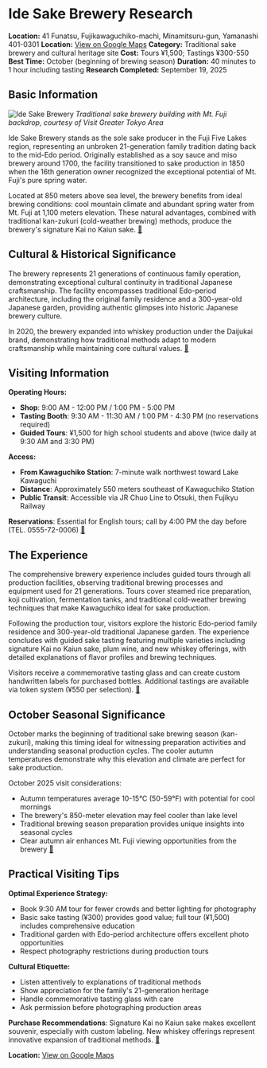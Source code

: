 # Ide Sake Brewery Research

**Location:** 41 Funatsu, Fujikawaguchiko-machi, Minamitsuru-gun, Yamanashi 401-0301
**Location:** [View on Google Maps](https://maps.google.com/maps?q=35.5020375,138.7653592)
**Category:** Traditional sake brewery and cultural heritage site
**Cost:** Tours ¥1,500; Tastings ¥300-550
**Best Time:** October (beginning of brewing season)
**Duration:** 40 minutes to 1 hour including tasting
**Research Completed:** September 19, 2025

## Basic Information

![Ide Sake Brewery](https://visitgreatertokyoarea.org/spots/yamanashi5-1.jpg)
*Traditional sake brewery building with Mt. Fuji backdrop, courtesy of Visit Greater Tokyo Area*

Ide Sake Brewery stands as the sole sake producer in the Fuji Five Lakes region, representing an unbroken 21-generation family tradition dating back to the mid-Edo period. Originally established as a soy sauce and miso brewery around 1700, the facility transitioned to sake production in 1850 when the 16th generation owner recognized the exceptional potential of Mt. Fuji's pure spring water.

Located at 850 meters above sea level, the brewery benefits from ideal brewing conditions: cool mountain climate and abundant spring water from Mt. Fuji at 1,100 meters elevation. These natural advantages, combined with traditional kan-zukuri (cold-weather brewing) methods, produce the brewery's signature Kai no Kaiun sake. [🔗](https://www.magical-trip.com/media/explore-ide-sake-brewery-traditional-sake-craftsmanship-with-mt-fujis-pure-spring-water/)

## Cultural & Historical Significance

The brewery represents 21 generations of continuous family operation, demonstrating exceptional cultural continuity in traditional Japanese craftsmanship. The facility encompasses traditional Edo-period architecture, including the original family residence and a 300-year-old Japanese garden, providing authentic glimpses into historic Japanese brewery culture.

In 2020, the brewery expanded into whiskey production under the Daijukai brand, demonstrating how traditional methods adapt to modern craftsmanship while maintaining core cultural values. [🔗](https://visitgreatertokyoarea.org/yamanashi/spots/spot6/)

## Visiting Information

**Operating Hours:**
- **Shop**: 9:00 AM - 12:00 PM / 1:00 PM - 5:00 PM
- **Tasting Booth**: 9:30 AM - 11:30 AM / 1:00 PM - 4:30 PM (no reservations required)
- **Guided Tours**: ¥1,500 for high school students and above (twice daily at 9:30 AM and 3:30 PM)

**Access:**
- **From Kawaguchiko Station**: 7-minute walk northwest toward Lake Kawaguchi
- **Distance**: Approximately 550 meters southeast of Kawaguchiko Station
- **Public Transit**: Accessible via JR Chuo Line to Otsuki, then Fujikyu Railway

**Reservations**: Essential for English tours; call by 4:00 PM the day before (TEL. 0555-72-0006) [🔗](https://www.kainokaiun.jp/en-index.html)

## The Experience

The comprehensive brewery experience includes guided tours through all production facilities, observing traditional brewing processes and equipment used for 21 generations. Tours cover steamed rice preparation, koji cultivation, fermentation tanks, and traditional cold-weather brewing techniques that make Kawaguchiko ideal for sake production.

Following the production tour, visitors explore the historic Edo-period family residence and 300-year-old traditional Japanese garden. The experience concludes with guided sake tasting featuring multiple varieties including signature Kai no Kaiun sake, plum wine, and new whiskey offerings, with detailed explanations of flavor profiles and brewing techniques.

Visitors receive a commemorative tasting glass and can create custom handwritten labels for purchased bottles. Additional tastings are available via token system (¥550 per selection). [🔗](https://travel.gaijinpot.com/ide-sake-brewery/)

## October Seasonal Significance

October marks the beginning of traditional sake brewing season (kan-zukuri), making this timing ideal for witnessing preparation activities and understanding seasonal production cycles. The cooler autumn temperatures demonstrate why this elevation and climate are perfect for sake production.

October 2025 visit considerations:
- Autumn temperatures average 10-15°C (50-59°F) with potential for cool mornings
- The brewery's 850-meter elevation may feel cooler than lake level
- Traditional brewing season preparation provides unique insights into seasonal cycles
- Clear autumn air enhances Mt. Fuji viewing opportunities from the brewery [🔗](https://www.thesakecompany.com/blogs/sake-drops/natural-sake-brewing-in-seasonal-cycles)

## Practical Visiting Tips

**Optimal Experience Strategy:**
- Book 9:30 AM tour for fewer crowds and better lighting for photography
- Basic sake tasting (¥300) provides good value; full tour (¥1,500) includes comprehensive education
- Traditional garden with Edo-period architecture offers excellent photo opportunities
- Respect photography restrictions during production tours

**Cultural Etiquette:**
- Listen attentively to explanations of traditional methods
- Show appreciation for the family's 21-generation heritage
- Handle commemorative tasting glass with care
- Ask permission before photographing production areas

**Purchase Recommendations**: Signature Kai no Kaiun sake makes excellent souvenir, especially with custom labeling. New whiskey offerings represent innovative expansion of traditional methods. [🔗](https://www.tripadvisor.com/Attraction_Review-g1165976-d7170471-Reviews-Ide_Sake_Brewery-Fujikawaguchiko_machi_Minamitsuru_gun_Yamanashi_Prefecture_Kosh.html)

**Location:** [View on Google Maps](https://www.google.com/maps/place/41+Funatsu,+Fujikawaguchiko,+Minamitsuru+District,+Yamanashi+401-0301,+Japan)
